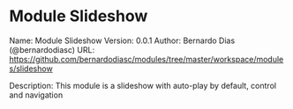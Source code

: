 # Module Slideshow

Name: Module Slideshow
Version: 0.0.1
Author: Bernardo Dias (@bernardodiasc)
URL: https://github.com/bernardodiasc/modules/tree/master/workspace/modules/slideshow

Description: This module is a slideshow with auto-play by default, control and navigation

